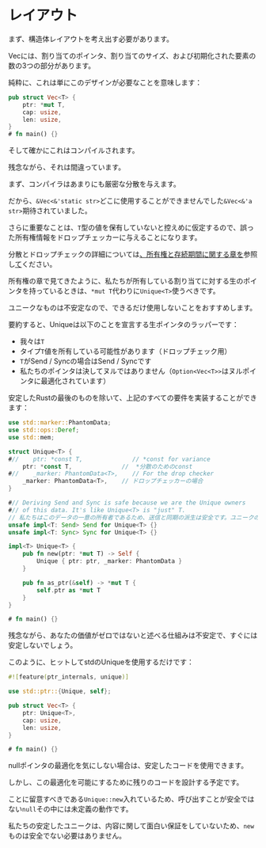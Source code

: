 # <!--Layout--> レイアウト

<!--First off, we need to come up with the struct layout.-->
まず、構造体レイアウトを考え出す必要があります。
<!--A Vec has three parts: a pointer to the allocation, the size of the allocation, and the number of elements that have been initialized.-->
Vecには、割り当てのポインタ、割り当てのサイズ、および初期化された要素の数の3つの部分があります。

<!--Naively, this means we just want this design:-->
純粋に、これは単にこのデザインが必要なことを意味します：

```rust
pub struct Vec<T> {
    ptr: *mut T,
    cap: usize,
    len: usize,
}
# fn main() {}
```

<!--And indeed this would compile.-->
そして確かにこれはコンパイルされます。
<!--Unfortunately, it would be incorrect.-->
残念ながら、それは間違っています。
<!--First, the compiler will give us too strict variance.-->
まず、コンパイラはあまりにも厳密な分散を与えます。
<!--So a `&Vec<&'static str>` couldn't be used where an `&Vec<&'a str>` was expected.-->
だから、`&Vec<&'static str>`どこに使用することができませんでした`&Vec<&'a str>`期待されていました。
<!--More importantly, it will give incorrect ownership information to the drop checker, as it will conservatively assume we don't own any values of type `T`.-->
さらに重要なことは、`T`型の値を保有していないと控えめに仮定するので、誤った所有権情報をドロップチェッカーに与えることになります。
<!--See [the chapter on ownership and lifetimes][ownership] for all the details on variance and drop check.-->
分散とドロップチェックの詳細については[、所有権と存続期間に関する章を][ownership]参照し[て][ownership]ください。

<!--As we saw in the ownership chapter, we should use `Unique<T>` in place of `*mut T` when we have a raw pointer to an allocation we own.-->
所有権の章で見てきたように、私たちが所有している割り当てに対する生のポインタを持っているときは、`*mut T`代わりに`Unique<T>`使うべきです。
<!--Unique is unstable, so we'd like to not use it if possible, though.-->
ユニークなものは不安定なので、できるだけ使用しないことをおすすめします。

<!--As a recap, Unique is a wrapper around a raw pointer that declares that:-->
要約すると、Uniqueは以下のことを宣言する生ポインタのラッパーです：

* <!--We are variant over `T`-->
   我々は`T`
* <!--We may own a value of type `T` (for drop check)-->
   タイプ`T`値を所有している可能性があります（ドロップチェック用）
* <!--We are Send/Sync if `T` is Send/Sync-->
   `T`がSend / Syncの場合はSend / Syncです
* <!--Our pointer is never null (so `Option<Vec<T>>` is null-pointer-optimized)-->
   私たちのポインタは決してヌルではありません（`Option<Vec<T>>`はヌルポインタに最適化されています）

<!--We can implement all of the above requirements except for the last one in stable Rust:-->
安定したRustの最後のものを除いて、上記のすべての要件を実装することができます：

```rust
use std::marker::PhantomData;
use std::ops::Deref;
use std::mem;

struct Unique<T> {
#//    ptr: *const T,              // *const for variance
    ptr: *const T,              //  *分散のためのconst
#//    _marker: PhantomData<T>,    // For the drop checker
    _marker: PhantomData<T>,    // ドロップチェッカーの場合
}

#// Deriving Send and Sync is safe because we are the Unique owners
#// of this data. It's like Unique<T> is "just" T.
// 私たちはこのデータの一意の所有者であるため、送信と同期の派生は安全です。ユニークのようなものです "ちょうど"Tです。
unsafe impl<T: Send> Send for Unique<T> {}
unsafe impl<T: Sync> Sync for Unique<T> {}

impl<T> Unique<T> {
    pub fn new(ptr: *mut T) -> Self {
        Unique { ptr: ptr, _marker: PhantomData }
    }

    pub fn as_ptr(&self) -> *mut T {
        self.ptr as *mut T
    }
}

# fn main() {}
```

<!--Unfortunately the mechanism for stating that your value is non-zero is unstable and unlikely to be stabilized soon.-->
残念ながら、あなたの価値がゼロではないと述べる仕組みは不安定で、すぐには安定しないでしょう。
<!--As such we're just going to take the hit and use std's Unique:-->
このように、ヒットしてstdのUniqueを使用するだけです：


```rust
#![feature(ptr_internals, unique)]

use std::ptr::{Unique, self};

pub struct Vec<T> {
    ptr: Unique<T>,
    cap: usize,
    len: usize,
}

# fn main() {}
```

<!--If you don't care about the null-pointer optimization, then you can use the stable code.-->
nullポインタの最適化を気にしない場合は、安定したコードを使用できます。
<!--However we will be designing the rest of the code around enabling this optimization.-->
しかし、この最適化を可能にするために残りのコードを設計する予定です。
<!--It should be noted that `Unique::new` is unsafe to call, because putting `null` inside of it is Undefined Behavior.-->
ことに留意すべきである`Unique::new`入れているため、呼び出すことが安全ではない`null`その中には未定義の動作です。
<!--Our stable Unique doesn't need `new` to be unsafe because it doesn't make any interesting guarantees about its contents.-->
私たちの安定したユニークは、内容に関して面白い保証をしていないため、`new`ものは安全でない必要はありません。

[ownership]: ownership.html
